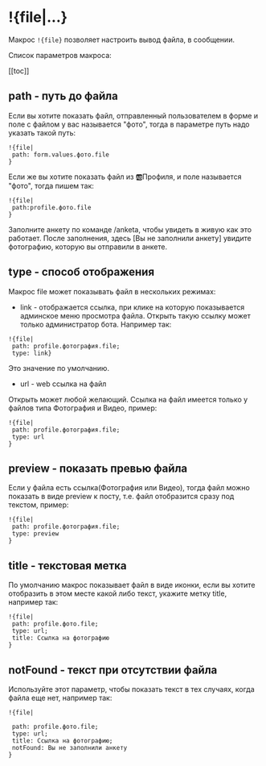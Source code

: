 # !{file|...}

Макрос `!{file}` позволяет настроить вывод файла, в сообщении.

Список параметров макроса:

[[toc]]

## path - путь до файла

Если вы хотите показать файл, отправленный пользователем в форме и поле с файлом у вас называется "фото", тогда в параметре путь надо указать такой путь:
```plain 
!{file|
 path: form.values.фото.file
}
```


Если же вы хотите показать файл из 🆎Профиля, и поле называется "фото", тогда пишем так:
```plain
!{file|
 path:profile.фото.file
}
```
Заполните анкету по команде /anketa, чтобы увидеть в живую как это работает. После заполнения, здесь [Вы не заполнили анкету] увидите фотографию, которую вы отправили в анкете.

## type - способ отображения

Макрос file может показывать файл в нескольких режимах:
 * link - отображается ссылка, при клике на которую показывается админское меню просмотра файла. Открыть такую ссылку может только администратор бота. Например так:
```plain
!{file|
 path: profile.фотография.file;
 type: link}
```
Это значение по умолчанию.
* url - web ссылка на файл

Открыть может любой желающий. Ссылка на файл имеется только у файлов типа Фотография и Видео, пример:
```plain
!{file|
 path: profile.фотография.file;
 type: url
}
```
## preview - показать превью файла

Если у файла есть ссылка(Фотография или Видео), тогда файл можно показать в виде preview к посту, т.е. файл отобразится сразу под текстом, пример:
```plain
!{file|
 path: profile.фотография.file;
 type: preview
}
```

## title - текстовая метка

По умолчанию макрос показывает файл в виде иконки, если вы хотите отобразить в этом месте какой либо текст, укажите метку title, например так:
```plain
!{file|
 path: profile.фото.file;
 type: url;
 title: Ссылка на фотографию
}
```

## notFound - текст при отсутствии файла

Используйте этот параметр, чтобы показать текст в тех случаях, когда файла еще нет, например так:
```plain
!{file|

 path: profile.фото.file;
 type: url;
 title: Ссылка на фотографию;
 notFound: Вы не заполнили анкету
}
```